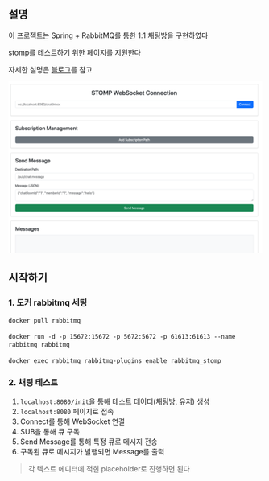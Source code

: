 ## 설명
이 프로젝트는 Spring + RabbitMQ를 통한 1:1 채팅방을 구현하였다

stomp를 테스트하기 위한 페이지를 지원한다

자세한 설명은 [블로그](https://lsh2613.tistory.com/260)를 참고

![img.png](img.png)

## 시작하기
### 1. 도커 rabbitmq 세팅

``` shell
docker pull rabbitmq

docker run -d -p 15672:15672 -p 5672:5672 -p 61613:61613 --name rabbitmq rabbitmq

docker exec rabbitmq rabbitmq-plugins enable rabbitmq_stomp
```

### 2. 채팅 테스트
1. `localhost:8080/init`을 통해 테스트 데이터(채팅방, 유저) 생성
2. `localhost:8080` 페이지로 접속
3. Connect를 통해 WebSocket 연결
4. SUB을 통해 큐 구독
5. Send Message를 통해 특정 큐로 메시지 전송
6. 구독된 큐로 메시지가 발행되면 Message를 출력

> 각 텍스트 에디터에 적힌 placeholder로 진행하면 된다

